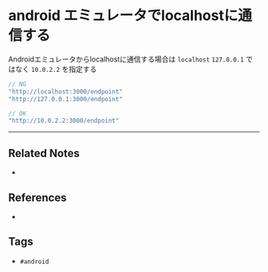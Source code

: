 # android エミュレータでlocalhostに通信する
Androidエミュレータからlocalhostに通信する場合は
`localhost` `127.0.0.1` ではなく
`10.0.2.2` を指定する
```dart
// NG
"http://localhost:3000/endpoint"
"http://127.0.0.1:3000/endpoint"

// OK	
"http://10.0.2.2:3000/endpoint"
```

---
## Related Notes
- 

## References
- 

## Tags
- `#android` 